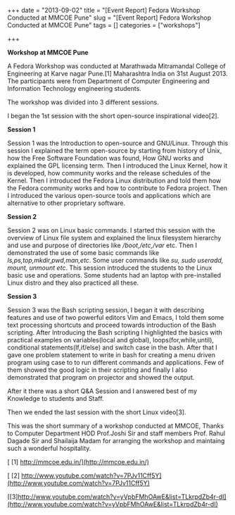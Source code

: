 +++ 
date = "2013-09-02"
title = "[Event Report] Fedora Workshop Conducted at MMCOE Pune"
slug = "[Event Report] Fedora Workshop Conducted at MMCOE Pune" 
tags = []
categories = ["workshops"]

+++

__Workshop at MMCOE Pune__

A Fedora Workshop was conducted at Marathwada Mitramandal College of Engineering at Karve nagar Pune.[1] Maharashtra India on 31st August 2013. The participants were from Department of Computer Engineering and Information Technology engineering students.

The workshop was divided into 3 different sessions.

I began the 1st session with the short open-source inspirational video[2].

__Session 1__

Session 1 was the Introduction to open-source and GNU/Linux. Through this session I explained the term open-source by starting from history of Unix, how the Free Software Foundation was found, How GNU works and explained the GPL licensing term. Then I introduced the Linux Kernel, how it is developed, how community works and the release schedules of the Kernel. Then I introduced the Fedora Linux distribution and told them how the Fedora community works and how to contribute to Fedora project. Then I introduced the various open-source tools and applications which are alternative to other proprietary software.


__Session 2__

Session 2 was on Linux basic commands. I started this session with the overview of Linux file system and explained the linux filesystem hierarchy and use and purpose of directories like _/boot,/etc,/var_ etc. Then I demonstrated the use of some basic commands like _ls,ps,top,mkdir,pwd,man,etc_. Some user commands like _su, sudo useradd, mount, unmount etc_. This session introduced the students to the Linux basic use and operations. Some students had an laptop with pre-installed Linux distro and they also practiced all these.

__Session 3__

Session 3 was the Bash scripting session, I began it with describing features and use of two powerful editors Vim and Emacs, I told them some text processing shortcuts and proceed towards introduction of the Bash scripting. After Introducing the Bash scripting I highlighted the basics with practical examples on variables(local and global), loops(for,while,until), conditional statements(If,if/else) and switch case in the bash. After that I gave one problem statement to write in bash for creating a menu driven program using case to to run different commands and applications. Few of them showed the good logic in their scripting and finally I also demonstrated that program on projector and showed the output.

After it there was a short Q&A Session and I answered best of my Knowledge to students and Staff.

Then we ended the last session with the short Linux video[3].

This was the short summary of a workshop conducted at MMCOE, Thanks to Computer Department HOD Prof.Joshi Sir and staff members Prof. Rahul Dagade Sir and Shailaija Madam for arranging the workshop and maintaing such a wonderful hospitality.

[ [1] http://mmcoe.edu.in/](http://mmcoe.edu.in/)

[ [2] http://www.youtube.com/watch?v=7PJv11Cff5Y](http://www.youtube.com/watch?v=7PJv11Cff5Y)

[[3]http://www.youtube.com/watch?v=yVpbFMhOAwE&list=TLkrpdZb4r-dI](http://www.youtube.com/watch?v=yVpbFMhOAwE&list=TLkrpdZb4r-dI)